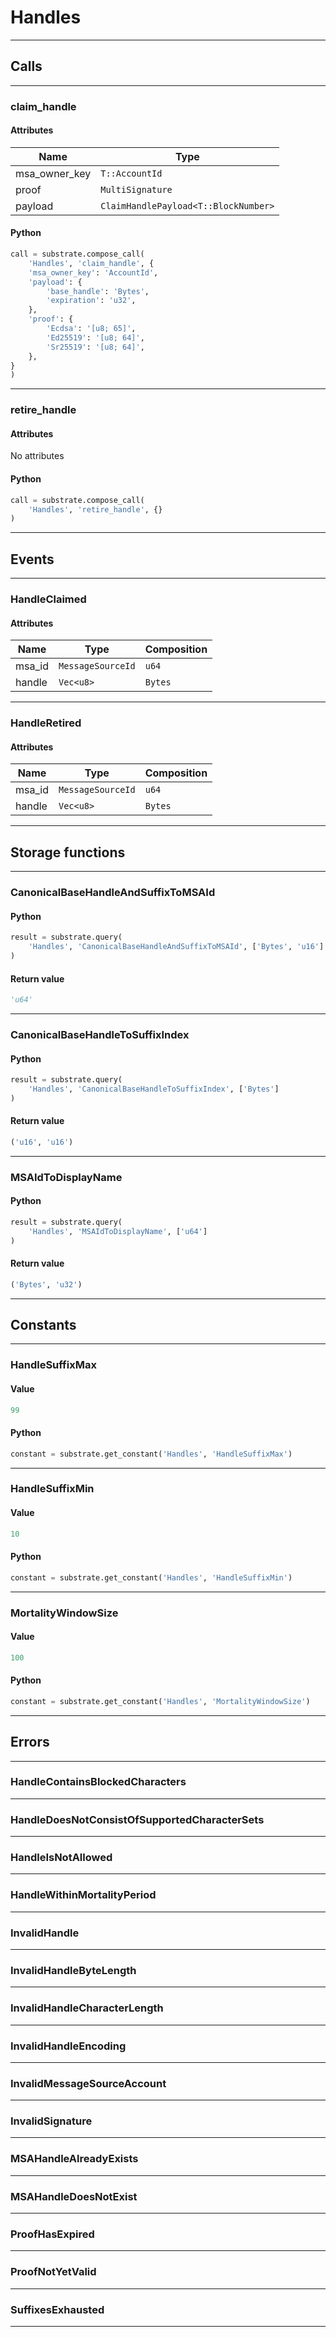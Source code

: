 
# Handles

---------
## Calls

---------
### claim_handle
#### Attributes
| Name | Type |
| -------- | -------- | 
| msa_owner_key | `T::AccountId` | 
| proof | `MultiSignature` | 
| payload | `ClaimHandlePayload<T::BlockNumber>` | 

#### Python
```python
call = substrate.compose_call(
    'Handles', 'claim_handle', {
    'msa_owner_key': 'AccountId',
    'payload': {
        'base_handle': 'Bytes',
        'expiration': 'u32',
    },
    'proof': {
        'Ecdsa': '[u8; 65]',
        'Ed25519': '[u8; 64]',
        'Sr25519': '[u8; 64]',
    },
}
)
```

---------
### retire_handle
#### Attributes
No attributes

#### Python
```python
call = substrate.compose_call(
    'Handles', 'retire_handle', {}
)
```

---------
## Events

---------
### HandleClaimed
#### Attributes
| Name | Type | Composition
| -------- | -------- | -------- |
| msa_id | `MessageSourceId` | ```u64```
| handle | `Vec<u8>` | ```Bytes```

---------
### HandleRetired
#### Attributes
| Name | Type | Composition
| -------- | -------- | -------- |
| msa_id | `MessageSourceId` | ```u64```
| handle | `Vec<u8>` | ```Bytes```

---------
## Storage functions

---------
### CanonicalBaseHandleAndSuffixToMSAId

#### Python
```python
result = substrate.query(
    'Handles', 'CanonicalBaseHandleAndSuffixToMSAId', ['Bytes', 'u16']
)
```

#### Return value
```python
'u64'
```
---------
### CanonicalBaseHandleToSuffixIndex

#### Python
```python
result = substrate.query(
    'Handles', 'CanonicalBaseHandleToSuffixIndex', ['Bytes']
)
```

#### Return value
```python
('u16', 'u16')
```
---------
### MSAIdToDisplayName

#### Python
```python
result = substrate.query(
    'Handles', 'MSAIdToDisplayName', ['u64']
)
```

#### Return value
```python
('Bytes', 'u32')
```
---------
## Constants

---------
### HandleSuffixMax
#### Value
```python
99
```
#### Python
```python
constant = substrate.get_constant('Handles', 'HandleSuffixMax')
```
---------
### HandleSuffixMin
#### Value
```python
10
```
#### Python
```python
constant = substrate.get_constant('Handles', 'HandleSuffixMin')
```
---------
### MortalityWindowSize
#### Value
```python
100
```
#### Python
```python
constant = substrate.get_constant('Handles', 'MortalityWindowSize')
```
---------
## Errors

---------
### HandleContainsBlockedCharacters

---------
### HandleDoesNotConsistOfSupportedCharacterSets

---------
### HandleIsNotAllowed

---------
### HandleWithinMortalityPeriod

---------
### InvalidHandle

---------
### InvalidHandleByteLength

---------
### InvalidHandleCharacterLength

---------
### InvalidHandleEncoding

---------
### InvalidMessageSourceAccount

---------
### InvalidSignature

---------
### MSAHandleAlreadyExists

---------
### MSAHandleDoesNotExist

---------
### ProofHasExpired

---------
### ProofNotYetValid

---------
### SuffixesExhausted

---------